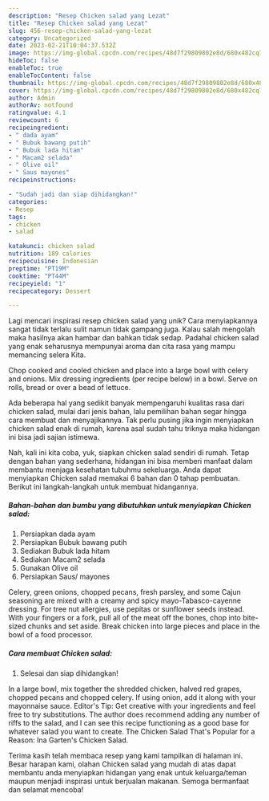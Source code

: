 ```yaml
---
description: "Resep Chicken salad yang Lezat"
title: "Resep Chicken salad yang Lezat"
slug: 456-resep-chicken-salad-yang-lezat
category: Uncategorized
date: 2023-02-21T10:04:37.532Z
image: https://img-global.cpcdn.com/recipes/48d7f29809802e8d/680x482cq70/chicken-salad-foto-resep-utama.jpg
hideToc: false
enableToc: true
enableTocContent: false
thumbnail: https://img-global.cpcdn.com/recipes/48d7f29809802e8d/680x482cq70/chicken-salad-foto-resep-utama.jpg
cover: https://img-global.cpcdn.com/recipes/48d7f29809802e8d/680x482cq70/chicken-salad-foto-resep-utama.jpg
author: Admin
authorAv: notfound
ratingvalue: 4.1
reviewcount: 6
recipeingredient:
- " dada ayam"
- " Bubuk bawang putih"
- " Bubuk lada hitam"
- " Macam2 selada"
- " Olive oil"
- " Saus mayones"
recipeinstructions:

- "Sudah jadi dan siap dihidangkan!"
categories:
- Resep
tags:
- chicken
- salad

katakunci: chicken salad 
nutrition: 189 calories
recipecuisine: Indonesian
preptime: "PT19M"
cooktime: "PT44M"
recipeyield: "1"
recipecategory: Dessert

---
```





Lagi mencari inspirasi resep chicken salad yang unik? Cara menyiapkannya sangat tidak terlalu sulit namun tidak gampang juga. Kalau salah mengolah maka hasilnya akan hambar dan bahkan tidak sedap. Padahal chicken salad yang enak seharusnya mempunyai aroma dan cita rasa yang mampu memancing selera Kita.





Chop cooked and cooled chicken and place into a large bowl with celery and onions. Mix dressing ingredients (per recipe below) in a bowl. Serve on rolls, bread or over a bead of lettuce.

Ada beberapa hal yang sedikit banyak mempengaruhi kualitas rasa dari chicken salad, mulai dari jenis bahan, lalu pemilihan bahan segar hingga cara membuat dan menyajikannya. Tak perlu pusing jika ingin menyiapkan chicken salad enak di rumah, karena asal sudah tahu triknya maka hidangan ini bisa jadi sajian istimewa.






Nah, kali ini kita coba, yuk, siapkan chicken salad sendiri di rumah. Tetap dengan bahan yang sederhana, hidangan ini bisa memberi manfaat dalam membantu menjaga kesehatan tubuhmu sekeluarga. Anda dapat menyiapkan Chicken salad memakai 6 bahan dan 0 tahap pembuatan. Berikut ini langkah-langkah untuk membuat hidangannya.

<!--inarticleads1-->

##### Bahan-bahan dan bumbu yang dibutuhkan untuk menyiapkan Chicken salad:

1. Persiapkan  dada ayam
1. Persiapkan  Bubuk bawang putih
1. Sediakan  Bubuk lada hitam
1. Sediakan  Macam2 selada
1. Gunakan  Olive oil
1. Persiapkan  Saus/ mayones


Celery, green onions, chopped pecans, fresh parsley, and some Cajun seasoning are mixed with a creamy and spicy mayo-Tabasco-cayenne dressing. For tree nut allergies, use pepitas or sunflower seeds instead. With your fingers or a fork, pull all of the meat off the bones, chop into bite-sized chunks and set aside. Break chicken into large pieces and place in the bowl of a food processor. 

<!--inarticleads2-->

##### Cara membuat Chicken salad:


1. Selesai dan siap dihidangkan!

In a large bowl, mix together the shredded chicken, halved red grapes, chopped pecans and chopped celery. If using onion, add it along with your mayonnaise sauce. Editor&#39;s Tip: Get creative with your ingredients and feel free to try substitutions. The author does recommend adding any number of riffs to the salad, and I can see this recipe functioning as a good base for whatever salad you want to create. The Chicken Salad That&#39;s Popular for a Reason: Ina Garten&#39;s Chicken Salad. 

Terima kasih telah membaca resep yang kami tampilkan di halaman ini. Besar harapan kami, olahan Chicken salad yang mudah di atas dapat membantu anda menyiapkan hidangan yang enak untuk keluarga/teman maupun menjadi inspirasi untuk berjualan makanan. Semoga bermanfaat dan selamat mencoba!
